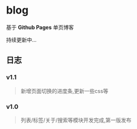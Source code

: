 # blog

基于 **Github Pages** 单页博客

持续更新中...

## 日志

### v1.1

> 新增页面切换的进度条,更新一些css等

### v1.0

> 列表/标签/关于/搜索等模块开发完成,第一版发布